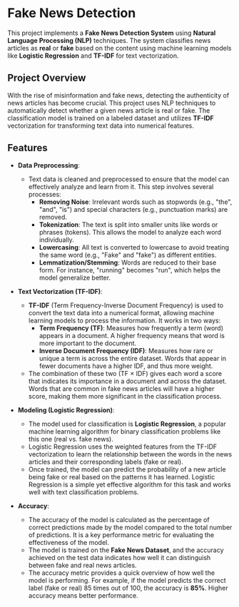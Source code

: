 # Fake News Detection

This project implements a **Fake News Detection System** using **Natural Language Processing (NLP)** techniques. The system classifies news articles as **real** or **fake** based on the content using machine learning models like **Logistic Regression** and **TF-IDF** for text vectorization.

## Project Overview

With the rise of misinformation and fake news, detecting the authenticity of news articles has become crucial. This project uses NLP techniques to automatically detect whether a given news article is real or fake. The classification model is trained on a labeled dataset and utilizes **TF-IDF** vectorization for transforming text data into numerical features.

## Features

- **Data Preprocessing**: 
  - Text data is cleaned and preprocessed to ensure that the model can effectively analyze and learn from it. This step involves several processes:
    - **Removing Noise**: Irrelevant words such as stopwords (e.g., "the", "and", "is") and special characters (e.g., punctuation marks) are removed.
    - **Tokenization**: The text is split into smaller units like words or phrases (tokens). This allows the model to analyze each word individually.
    - **Lowercasing**: All text is converted to lowercase to avoid treating the same word (e.g., "Fake" and "fake") as different entities.
    - **Lemmatization/Stemming**: Words are reduced to their base form. For instance, "running" becomes "run", which helps the model generalize better.
  
- **Text Vectorization (TF-IDF)**:
  - **TF-IDF** (Term Frequency-Inverse Document Frequency) is used to convert the text data into a numerical format, allowing machine learning models to process the information. It works in two ways:
    - **Term Frequency (TF)**: Measures how frequently a term (word) appears in a document. A higher frequency means that word is more important to the document.
    - **Inverse Document Frequency (IDF)**: Measures how rare or unique a term is across the entire dataset. Words that appear in fewer documents have a higher IDF, and thus more weight.
  - The combination of these two (TF × IDF) gives each word a score that indicates its importance in a document and across the dataset. Words that are common in fake news articles will have a higher score, making them more significant in the classification process.

- **Modeling (Logistic Regression)**:
  - The model used for classification is **Logistic Regression**, a popular machine learning algorithm for binary classification problems like this one (real vs. fake news).
  - Logistic Regression uses the weighted features from the TF-IDF vectorization to learn the relationship between the words in the news articles and their corresponding labels (fake or real).
  - Once trained, the model can predict the probability of a new article being fake or real based on the patterns it has learned. Logistic Regression is a simple yet effective algorithm for this task and works well with text classification problems.

- **Accuracy**:
  - The accuracy of the model is calculated as the percentage of correct predictions made by the model compared to the total number of predictions. It is a key performance metric for evaluating the effectiveness of the model.
  - The model is trained on the **Fake News Dataset**, and the accuracy achieved on the test data indicates how well it can distinguish between fake and real news articles.
  - The accuracy metric provides a quick overview of how well the model is performing. For example, if the model predicts the correct label (fake or real) 85 times out of 100, the accuracy is **85%**. Higher accuracy means better performance.


